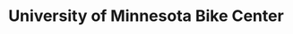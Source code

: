 ---
title: "University of Minnesota Bike Center"
url: /minneapolis/university-of-minnesota-bike-center/
shop: bicycle
---